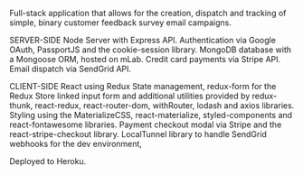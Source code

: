Full-stack application that allows for the creation, dispatch and tracking of simple, binary customer feedback survey email campaigns.

SERVER-SIDE
Node Server with Express API.  Authentication via Google OAuth, PassportJS and the cookie-session library. MongoDB database with a Mongoose ORM, hosted on mLab.  Credit card payments via Stripe API. Email dispatch via SendGrid API.

CLIENT-SIDE
React using Redux State management, redux-form for the Redux Store linked input form and additional utilities provided by redux-thunk, react-redux, react-router-dom, withRouter, lodash and axios libraries. Styling using the MaterializeCSS, react-materialize, styled-components and react-fontawesome libraries. Payment checkout modal via Stripe and the react-stripe-checkout library. LocalTunnel library to handle SendGrid webhooks for the dev environment,  

Deployed to Heroku. 